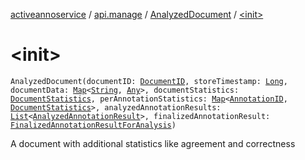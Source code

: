 [activeannoservice](../../index.md) / [api.manage](../index.md) / [AnalyzedDocument](index.md) / [&lt;init&gt;](./-init-.md)

# &lt;init&gt;

`AnalyzedDocument(documentID: `[`DocumentID`](../../document/-document-i-d.md)`, storeTimestamp: `[`Long`](https://kotlinlang.org/api/latest/jvm/stdlib/kotlin/-long/index.html)`, documentData: `[`Map`](https://kotlinlang.org/api/latest/jvm/stdlib/kotlin.collections/-map/index.html)`<`[`String`](https://kotlinlang.org/api/latest/jvm/stdlib/kotlin/-string/index.html)`, `[`Any`](https://kotlinlang.org/api/latest/jvm/stdlib/kotlin/-any/index.html)`>, documentStatistics: `[`DocumentStatistics`](../-document-statistics/index.md)`, perAnnotationStatistics: `[`Map`](https://kotlinlang.org/api/latest/jvm/stdlib/kotlin.collections/-map/index.html)`<`[`AnnotationID`](../../annotationdefinition/-annotation-i-d.md)`, `[`DocumentStatistics`](../-document-statistics/index.md)`>, analyzedAnnotationResults: `[`List`](https://kotlinlang.org/api/latest/jvm/stdlib/kotlin.collections/-list/index.html)`<`[`AnalyzedAnnotationResult`](../-analyzed-annotation-result/index.md)`>, finalizedAnnotationResult: `[`FinalizedAnnotationResultForAnalysis`](../-finalized-annotation-result-for-analysis/index.md)`)`

A document with additional statistics like agreement and correctness

